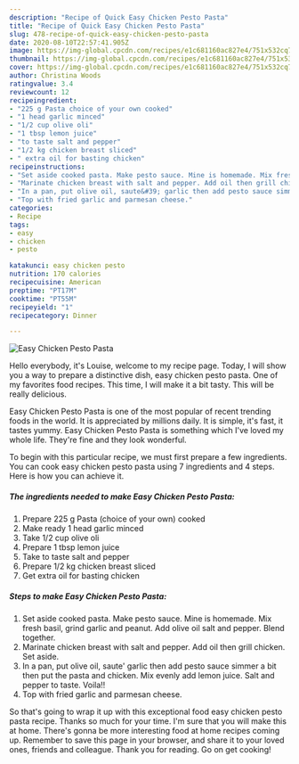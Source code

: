 ```yaml
---
description: "Recipe of Quick Easy Chicken Pesto Pasta"
title: "Recipe of Quick Easy Chicken Pesto Pasta"
slug: 478-recipe-of-quick-easy-chicken-pesto-pasta
date: 2020-08-10T22:57:41.905Z
image: https://img-global.cpcdn.com/recipes/e1c681160ac827e4/751x532cq70/easy-chicken-pesto-pasta-recipe-main-photo.jpg
thumbnail: https://img-global.cpcdn.com/recipes/e1c681160ac827e4/751x532cq70/easy-chicken-pesto-pasta-recipe-main-photo.jpg
cover: https://img-global.cpcdn.com/recipes/e1c681160ac827e4/751x532cq70/easy-chicken-pesto-pasta-recipe-main-photo.jpg
author: Christina Woods
ratingvalue: 3.4
reviewcount: 12
recipeingredient:
- "225 g Pasta choice of your own cooked"
- "1 head garlic minced"
- "1/2 cup olive oli"
- "1 tbsp lemon juice"
- "to taste salt and pepper"
- "1/2 kg chicken breast sliced"
- " extra oil for basting chicken"
recipeinstructions:
- "Set aside cooked pasta. Make pesto sauce. Mine is homemade. Mix fresh basil, grind garlic and peanut. Add olive oil salt and pepper. Blend together."
- "Marinate chicken breast with salt and pepper. Add oil then grill chicken. Set aside."
- "In a pan, put olive oil, saute&#39; garlic then add pesto sauce simmer a bit then put the pasta and chicken. Mix evenly add lemon juice. Salt and pepper to taste. Voila!!"
- "Top with fried garlic and parmesan cheese."
categories:
- Recipe
tags:
- easy
- chicken
- pesto

katakunci: easy chicken pesto 
nutrition: 170 calories
recipecuisine: American
preptime: "PT17M"
cooktime: "PT55M"
recipeyield: "1"
recipecategory: Dinner

---
```



![Easy Chicken Pesto Pasta](https://img-global.cpcdn.com/recipes/e1c681160ac827e4/751x532cq70/easy-chicken-pesto-pasta-recipe-main-photo.jpg)

Hello everybody, it's Louise, welcome to my recipe page. Today, I will show you a way to prepare a distinctive dish, easy chicken pesto pasta. One of my favorites food recipes. This time, I will make it a bit tasty. This will be really delicious.

Easy Chicken Pesto Pasta is one of the most popular of recent trending foods in the world. It is appreciated by millions daily. It is simple, it's fast, it tastes yummy. Easy Chicken Pesto Pasta is something which I've loved my whole life. They're fine and they look wonderful.




To begin with this particular recipe, we must first prepare a few ingredients. You can cook easy chicken pesto pasta using 7 ingredients and 4 steps. Here is how you can achieve it.

<!--inarticleads1-->

##### The ingredients needed to make Easy Chicken Pesto Pasta:

1. Prepare 225 g Pasta (choice of your own) cooked
1. Make ready 1 head garlic minced
1. Take 1/2 cup olive oli
1. Prepare 1 tbsp lemon juice
1. Take to taste salt and pepper
1. Prepare 1/2 kg chicken breast sliced
1. Get  extra oil for basting chicken




<!--inarticleads2-->

##### Steps to make Easy Chicken Pesto Pasta:

1. Set aside cooked pasta. Make pesto sauce. Mine is homemade. Mix fresh basil, grind garlic and peanut. Add olive oil salt and pepper. Blend together.
1. Marinate chicken breast with salt and pepper. Add oil then grill chicken. Set aside.
1. In a pan, put olive oil, saute&#39; garlic then add pesto sauce simmer a bit then put the pasta and chicken. Mix evenly add lemon juice. Salt and pepper to taste. Voila!!
1. Top with fried garlic and parmesan cheese.




So that's going to wrap it up with this exceptional food easy chicken pesto pasta recipe. Thanks so much for your time. I'm sure that you will make this at home. There's gonna be more interesting food at home recipes coming up. Remember to save this page in your browser, and share it to your loved ones, friends and colleague. Thank you for reading. Go on get cooking!
